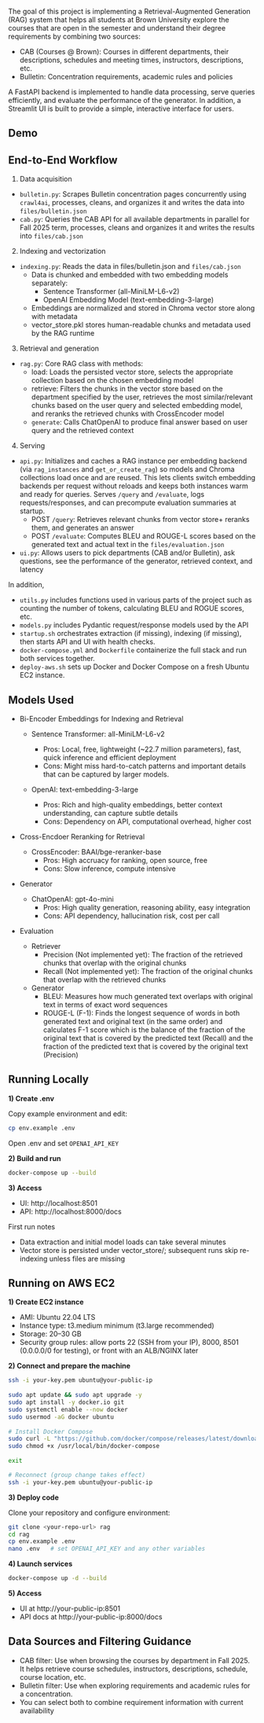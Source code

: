 The goal of this project is implementing a Retrieval-Augmented Generation (RAG) system that helps all students at Brown University explore the courses that are open in the semester and understand their degree requirements by combining two sources:

- CAB (Courses @ Brown): Courses in different departments, their descriptions, schedules and meeting times, instructors, descriptions, etc.
- Bulletin: Concentration requirements, academic rules and policies

A FastAPI backend is implemented to handle data processing, serve queries efficiently, and evaluate the performance of the generator. In addition, a Streamlit UI is built to provide a simple, interactive interface for users. 

## Demo

## End-to-End Workflow

1) Data acquisition
- `bulletin.py`: Scrapes Bulletin concentration pages concurrently using `crawl4ai`, processes, cleans, and organizes it and writes the data into `files/bulletin.json`
- `cab.py`: Queries the CAB API for all available departments in parallel for Fall 2025 term, processes, cleans and organizes it and writes the results into `files/cab.json`

2) Indexing and vectorization
- `indexing.py`: Reads the data in files/bulletin.json and `files/cab.json`
    - Data is chunked and embedded with two embedding models separately:
        - Sentence Transformer (all-MiniLM-L6-v2)
        - OpenAI Embedding Model (text-embedding-3-large)
    - Embeddings are normalized and stored in Chroma vector store along with metadata
    - vector_store.pkl stores human-readable chunks and metadata used by the RAG runtime

3) Retrieval and generation
- `rag.py`: Core RAG class with methods:
  - load: Loads the persisted vector store, selects the appropriate collection based on the chosen embedding model
  - retrieve: Filters the chunks in the vector store based on the department specified by the user, retrieves the most similar/relevant chunks based on the user query and selected embedding model, and reranks the retrieved chunks with CrossEncoder model
  - `generate`: Calls ChatOpenAI to produce final answer based on user query and the retrieved context

4) Serving
- `api.py`: Initializes and caches a RAG instance per embedding backend (via `rag_instances` and `get_or_create_rag`) so models and Chroma collections load once and are reused. This lets clients switch embedding backends per request without reloads and keeps both instances warm and ready for queries. Serves `/query` and `/evaluate`, logs requests/responses, and can precompute evaluation summaries at startup.
  - POST `/query`: Retrieves relevant chunks from vector store+ reranks them, and generates an answer
  - POST `/evaluate`: Computes BLEU and ROUGE-L scores based on the generated text and actual text in the `files/evaluation.json`
- `ui.py`: Allows users to pick departments (CAB and/or Bulletin), ask questions, see the performance of the generator, retrieved context, and latency

In addition, 
- `utils.py` includes functions used in various parts of the project such as counting the number of tokens, calculating BLEU and ROGUE scores, etc.
- `models.py` includes Pydantic request/response models used by the API
- `startup.sh` orchestrates extraction (if missing), indexing (if missing), then starts API and UI with health checks.
- `docker-compose.yml` and `Dockerfile` containerize the full stack and run both services together.
- `deploy-aws.sh` sets up Docker and Docker Compose on a fresh Ubuntu EC2 instance.

## Models Used

- Bi-Encoder Embeddings for Indexing and Retrieval
  - Sentence Transformer: all-MiniLM-L6-v2
    - Pros: Local, free, lightweight (~22.7 million parameters), fast, quick inference and efficient deployment
    - Cons: Might miss hard-to-catch patterns and important details that can be captured by larger models.

  - OpenAI: text-embedding-3-large
    - Pros: Rich and high-quality embeddings, better context understanding, can capture subtle details
    - Cons: Dependency on API, computational overhead, higher cost

- Cross-Encdoer Reranking for Retrieval
  - CrossEncoder: BAAI/bge-reranker-base
    - Pros: High accruacy for ranking, open source, free
    - Cons: Slow inference, compute intensive

- Generator
  - ChatOpenAI: gpt-4o-mini
    - Pros: High quality generation, reasoning ability, easy integration
    - Cons: API dependency, hallucination risk, cost per call

- Evaluation
    - Retriever 
        - Precision (Not implemented yet): The fraction of the retrieved chunks that overlap with the original chunks
        - Recall (Not implemented yet): The fraction of the original chunks that overlap with the retrieved chunks
    - Generator
        - BLEU: Measures how much generated text overlaps with original text in terms of exact word sequences
        - ROUGE-L (F-1): Finds the longest sequence of words in both generated text and original text (in the same order) and calculates F-1 score which is the balance of the fraction of the original text that is covered by the predicted text (Recall) and the fraction of the predicted text that is covered by the original text (Precision)

## Running Locally

**1) Create .env** 

Copy example environment and edit:

```bash  
cp env.example .env
```

Open .env and set `OPENAI_API_KEY`

**2) Build and run**

```bash
docker-compose up --build
```

**3) Access**

- UI: http://localhost:8501
- API: http://localhost:8000/docs

First run notes
- Data extraction and initial model loads can take several minutes
- Vector store is persisted under vector_store/; subsequent runs skip re-indexing unless files are missing

## Running on AWS EC2

**1) Create EC2 instance**
- AMI: Ubuntu 22.04 LTS
- Instance type: t3.medium minimum (t3.large recommended)
- Storage: 20–30 GB
- Security group rules: allow ports 22 (SSH from your IP), 8000, 8501 (0.0.0.0/0 for testing), or front with an ALB/NGINX later

**2) Connect and prepare the machine**
  
```bash  
ssh -i your-key.pem ubuntu@your-public-ip
  
sudo apt update && sudo apt upgrade -y
sudo apt install -y docker.io git
sudo systemctl enable --now docker
sudo usermod -aG docker ubuntu
  
# Install Docker Compose
sudo curl -L "https://github.com/docker/compose/releases/latest/download/docker-compose-$(uname -s)-$(uname -m)" -o /usr/local/bin/docker-compose
sudo chmod +x /usr/local/bin/docker-compose
  
exit
```

```bash
# Reconnect (group change takes effect)
ssh -i your-key.pem ubuntu@your-public-ip
```

**3) Deploy code**

Clone your repository and configure environment:

```bash  
git clone <your-repo-url> rag
cd rag
cp env.example .env
nano .env   # set OPENAI_API_KEY and any other variables
```

**4) Launch services**
  
```bash
docker-compose up -d --build
```

**5) Access**

- UI at http://your-public-ip:8501
- API docs at http://your-public-ip:8000/docs


## Data Sources and Filtering Guidance

- CAB filter: Use when browsing the courses by department in Fall 2025. It helps retrieve course schedules, instructors, descriptions, schedule, course location, etc.
- Bulletin filter: Use when exploring requirements and academic rules for a concentration.
- You can select both to combine requirement information with current availability
